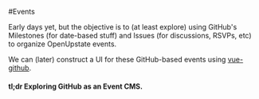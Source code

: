 #Events

Early days yet, but the objective is to (at least explore) using GitHub's Milestones (for date-based stuff)
and Issues (for discussions, RSVPs, etc) to organize OpenUpstate events.

We can (later) construct a UI for these GitHub-based events using [vue-github](http://github.com/BigBlueHat/vue-github).

#### tl;dr Exploring GitHub as an Event CMS.
